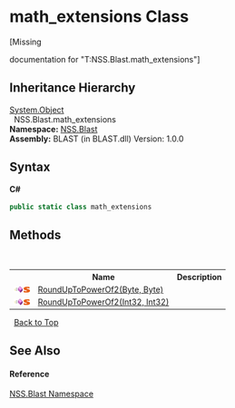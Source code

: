 # math_extensions Class
 

\[Missing <summary> documentation for "T:NSS.Blast.math_extensions"\]


## Inheritance Hierarchy
<a href="https://docs.microsoft.com/dotnet/api/system.object" target="_blank" rel="noopener noreferrer">System.Object</a><br />&nbsp;&nbsp;NSS.Blast.math_extensions<br />
**Namespace:**&nbsp;<a href="N_NSS_Blast">NSS.Blast</a><br />**Assembly:**&nbsp;BLAST (in BLAST.dll) Version: 1.0.0

## Syntax

**C#**<br />
``` C#
public static class math_extensions
```


## Methods
&nbsp;<table><tr><th></th><th>Name</th><th>Description</th></tr><tr><td>![Public method](media/pubmethod.gif "Public method")![Static member](media/static.gif "Static member")</td><td><a href="M_NSS_Blast_math_extensions_RoundUpToPowerOf2">RoundUpToPowerOf2(Byte, Byte)</a></td><td /></tr><tr><td>![Public method](media/pubmethod.gif "Public method")![Static member](media/static.gif "Static member")</td><td><a href="M_NSS_Blast_math_extensions_RoundUpToPowerOf2_1">RoundUpToPowerOf2(Int32, Int32)</a></td><td /></tr></table>&nbsp;
<a href="#math_extensions-class">Back to Top</a>

## See Also


#### Reference
<a href="N_NSS_Blast">NSS.Blast Namespace</a><br />